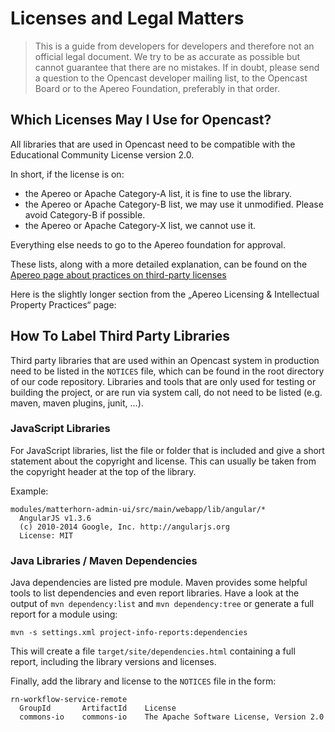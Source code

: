 Licenses and Legal Matters
==========================

> This is a guide from developers for developers and therefore not an official legal document. We try to be as accurate
> as possible but cannot guarantee that there are no mistakes. If in doubt, please send a question to the Opencast
> developer mailing list, to the Opencast Board or to the Apereo Foundation, preferably in that order.


Which Licenses May I Use for Opencast?
--------------------------------------

All libraries that are used in Opencast need to be compatible with the Educational Community License version 2.0.

In short, if the license is on:

 - the Apereo or Apache Category-A list, it is fine to use the library.
 - the Apereo or Apache Category-B list, we may use it unmodified. Please avoid Category-B if possible.
 - the Apereo or Apache Category-X list, we cannot use it.

Everything else needs to go to the Apereo foundation for approval.

These lists, along with a more detailed explanation, can be found on the [Apereo page about practices on third-party
licenses](https://apereo.org/licensing/third-party)


Here is the slightly longer section from the „Apereo Licensing & Intellectual Property Practices“ page:


How To Label Third Party Libraries
----------------------------------

Third party libraries that are used within an Opencast system in production need to be listed in the `NOTICES` file,
which can be found in the root directory of our code repository. Libraries and tools that are only used for testing or
building the project, or are run via system call, do not need to be listed (e.g. maven, maven plugins, junit, ...).


### JavaScript Libraries

For JavaScript libraries, list the file or folder that is included and give a short statement about the copyright and
license. This can usually be taken from the copyright header at the top of the library.

Example:

    modules/matterhorn-admin-ui/src/main/webapp/lib/angular/*
      AngularJS v1.3.6
      (c) 2010-2014 Google, Inc. http://angularjs.org
      License: MIT


### Java Libraries / Maven Dependencies

Java dependencies are listed pre module. Maven provides some helpful tools to list dependencies and even report
libraries. Have a look at the output of `mvn dependency:list` and `mvn dependency:tree` or generate a full report for a
module using:

    mvn -s settings.xml project-info-reports:dependencies

This will create a file `target/site/dependencies.html` containing a full report, including the library versions and
licenses.

Finally, add the library and license to the `NOTICES` file in the form:


    rn-workflow-service-remote
      GroupId       ArtifactId    License
      commons-io    commons-io    The Apache Software License, Version 2.0
